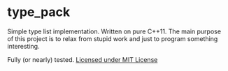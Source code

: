 # type_pack

Simple type list implementation. Written on pure C++11. 
The main purpose of this project is to relax from stupid work and 
just to program something interesting.

Fully (or nearly) tested. [Licensed under MIT License](./LICENSE)
